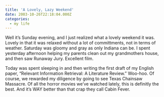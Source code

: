 ```yaml
---
title: 'A Lovely, Lazy Weekend'
date: 2003-10-26T22:18:04.000Z
categories:
  - my life
---
```

Well it’s Sunday evening, and I just realized what a lovely weekend it was. Lovely in that it was relaxed without a lot of committments, not in terms of weather. Saturday was gloomy and gray as only Indiana can be. I spent yesterday afternoon helping my parents clean out my grandmothers house, and then saw Runaway Jury. Excellent film.

Today was spent sleeping in and then writing the first draft of my English paper, “Relevant Information Retrieval: A Literature Review.” Woo-hoo. Of course, we rewarded my diligence by going to see Texas Chainsaw Massacre. Of all the horror movies we’ve watched lately, this is definitly the best. And it’s <span class="caps">WAY</span> better than that crap they call Cabin Fever.
